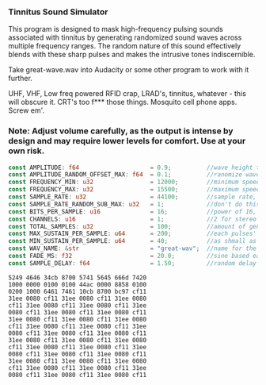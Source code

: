 ### Tinnitus Sound Simulator

This program is designed to mask high-frequency pulsing sounds associated with tinnitus by generating randomized sound waves across multiple frequency ranges.
The random nature of this sound effectively blends with these sharp pulses and makes the intrusive tones indiscernible.

Take great-wave.wav into Audacity or some other program to work with it further.

UHF, VHF, Low freq powered RFID crap, LRAD's, tinnitus, whatever - this will obscure it. CRT's too f*** those things. Mosquito cell phone apps. Screw em'.

### Note: Adjust volume carefully, as the output is intense by design and may require lower levels for comfort. Use at your own risk.

```rust
const AMPLITUDE: f64                    = 0.9;          //wave height target
const AMPLITUDE_RANDOM_OFFSET_MAX: f64  = 0.1;          //ranomize wave height by some amount
const FREQUENCY_MIN: u32                = 12000;        //minimum speed of sample oscilation
const FREQUENCY_MAX: u32                = 15500;        //maximum speed of sample osc
const SAMPLE_RATE: u32                  = 44100;        //sample rate, 44100 over one second
const SAMPLE_RATE_RANDOM_SUB_MAX: u32   = 1;            //don't do this, but this can be set higher for sample rate shenans
const BITS_PER_SAMPLE: u16              = 16;           //power of 16, 32, whatever else hound/rodio is happy with
const CHANNELS: u16                     = 1;            //2 for stereo
const TOTAL_SAMPLES: u32                = 100;          //amount of generations to append to the wav
const MAX_SUSTAIN_PER_SAMPLE: u64       = 200;          //each pulses' duration top end
const MIN_SUSTAIN_PER_SAMPLE: u64       = 40;           //as shmall as the duration can be
const WAV_NAME: &str                    = "great-wav";  //name for the file that gets spit out
const FADE_MS: f32                      = 20.0;         //sine based easing, this should be at most half of the min sustain per sample
const SAMPLE_DELAY: f64                 = 1.50;         //random delay between each sample generated 0.0-SAMPLE_DELAY
```

```
5249 4646 34cb 8700 5741 5645 666d 7420
1000 0000 0100 0100 44ac 0000 8858 0100
0200 1000 6461 7461 10cb 8700 bc97 cf11
31ee 0080 cf11 31ee 0080 cf11 31ee 0080
cf11 31ee 0080 cf11 31ee 0080 cf11 31ee
0080 cf11 31ee 0080 cf11 31ee 0080 cf11
31ee 0080 cf11 31ee 0080 cf11 31ee 0080
cf11 31ee 0080 cf11 31ee 0080 cf11 31ee
0080 cf11 31ee 0080 cf11 31ee 0080 cf11
31ee 0080 cf11 31ee 0080 cf11 31ee 0080
cf11 31ee 0080 cf11 31ee 0080 cf11 31ee
0080 cf11 31ee 0080 cf11 31ee 0080 cf11
31ee 0080 cf11 31ee 0080 cf11 31ee 0080
cf11 31ee 0080 cf11 31ee 0080 cf11 31ee
0080 cf11 31ee 0080 cf11 31ee 0080 cf11
```
